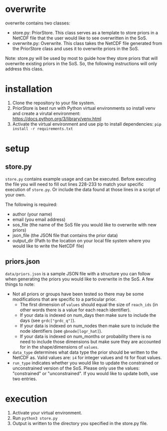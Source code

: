 # overwrite

overwrite contains two classes:
- store.py: PriorStore. This class serves as a template to store priors in a NetCDF file that the user would like to see overwritten in the SoS.
- overwrite.py: Overwrite. This class takes the NetCDF file generated from the PriorStore class and uses it to overwrite priors in the SoS.

Note: store.py will be used by most to guide how they store priors that will overwrite existing priors in the SoS. So, the following instructions will only address this class.

# installation

1. Clone the repository to your file system.
2. PriorStore is best run with Python virtual environments so install venv and create a virutal environment: https://docs.python.org/3/library/venv.html
3. Activate the virtual environment and use pip to install dependencies: `pip install -r requirements.txt`

# setup

## store.py
`store.py` contains example usage and can be executed. Before executing the file you will need to fill out lines 228-233 to match your specific execution of `store.py`. Or include the data found at those lines in a script of your own.

The following is required:
- author (your name)
- email (you email address)
- sos_file (the name of the SoS file you would like to overwrite with new priors)
- json_file (the JSON file that contains the prior data)
- output_dir (Path to the location on your local file system where you would like to write the NetCDF file)

## priors.json

`data/priors.json` is a sample JSON file with a structure you can follow when generating the priors you would like to overwrite in the SoS. A few things to note:

- Not all priors or groups have been tested so there may be some modifications that are specific to a particular prior.
    -  The first dimension of `values` should equal the size of `reach_ids` (in other words there is a value for each reach identifier).
    - If your data is indexed on num_days then make sure to include the days (see `grdc["grdc_q"]`).
    - If your data is indexed on num_nodes then make sure to include the node identifiers (see `gbnode[logr_hat]`).
    - If your data is indexed on num_months or probability there is no need to include those dimensions but make sure they are accounted for in the shape/dimensions of `values`.
- `data_type` determines what data type the prior should be written to the NetCDF as. Valid values are: `i4` for integer values and `f8` for float values.
- `run_type` indicates whether you would like to update the constrained or unconstrained version of the SoS. Please only use the values: "constrained" or "unconstrained". If you would like to update both, use two entries.

# execution

1. Activate your virtual environment.
2. Run `python3 store.py`
3. Output is written to the directory you specified in the store.py file.